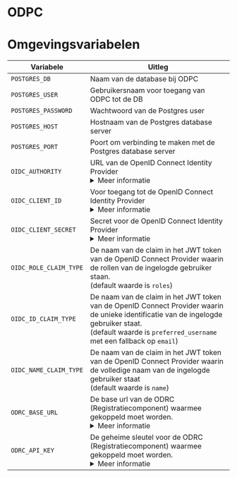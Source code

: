 # ODPC

# Omgevingsvariabelen
| Variabele                               | Uitleg                                                                                                                           |
| ---------------------------------       | --------------------------------------------------------------------------------------------                                     |
| `POSTGRES_DB`       | Naam van de database bij ODPC         |
| `POSTGRES_USER`     | Gebruikersnaam voor toegang van ODPC tot de DB |
| `POSTGRES_PASSWORD` | Wachtwoord van de Postgres user        |
| `POSTGRES_HOST` | Hostnaam van de Postgres database server        |
| `POSTGRES_PORT` | Poort om verbinding te maken met de Postgres database server        |
| `OIDC_AUTHORITY`                | URL van de OpenID Connect Identity Provider  <details> <summary>Meer informatie </summary>Bijvoorbeeld: `https://login.microsoftonline.com/ce1a3f2d-2265-4517-a8b4-3e4f381461ab/v2.0` </details> |
| `OIDC_CLIENT_ID`                | Voor toegang tot de OpenID Connect Identity Provider  <details> <summary>Meer informatie </summary>Bijvoorbeeld: `54f66f54-71e5-45f1-8634-9158c41f602a` </details> |
| `OIDC_CLIENT_SECRET`                | Secret voor de OpenID Connect Identity Provider  <details> <summary>Meer informatie </summary>Bijvoorbeeld: `VM2B!ccnebNe.M*gxH63*NXc8iTiAGhp` </details> |
| `OIDC_ROLE_CLAIM_TYPE`    | De naam van de claim in het JWT token van de OpenID Connect Provider waarin de rollen van de ingelogde gebruiker staan. <br/> (default waarde is `roles`)|
| `OIDC_ID_CLAIM_TYPE`    | De naam van de claim in het JWT token van de OpenID Connect Provider waarin de unieke identificatie van de ingelogde gebruiker staat. <br/> (default waarde is `preferred_username` met een fallback op `email`)|
| `OIDC_NAME_CLAIM_TYPE`    | De naam van de claim in het JWT token van de OpenID Connect Provider waarin de volledige naam van de ingelogde gebruiker staat <br/> (default waarde is `name`)|
| `ODRC_BASE_URL`    | De base url van de ODRC (Registratiecomponent) waarmee gekoppeld moet worden. <details> <summary>Meer informatie </summary>Bijvoorbeeld: `https://odrc.mijn-gemeente.nl` </details> |
| `ODRC_API_KEY`    | De geheime sleutel voor de ODRC (Registratiecomponent) waarmee gekoppeld moet worden. <details> <summary>Meer informatie </summary>Bijvoorbeeld: `VM2B!ccnebNe.M*gxH63*NXc8iTiAGhp`</details> |